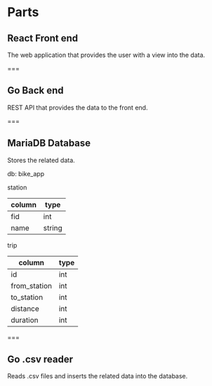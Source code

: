  
# Parts

## React Front end

The web application that provides the user with a view into the data.

===
## Go Back end

REST API that provides the data to the front end.

===
## MariaDB Database

Stores the related data.

db: bike_app

station

| column | type |
|--------|----|
| fid | int |
| name | string |

trip

| column | type |
|--------|------|
| id | int |
| from_station | int |
| to_station | int | 
| distance | int |
| duration | int |


===
## Go .csv reader

Reads .csv files and inserts the related data into the database.
